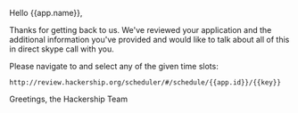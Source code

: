 Hello {{app.name}},

Thanks for getting back to us. We've reviewed your application
and the additional information you've provided and would like
to talk about all of this in direct skype call with you.

Please navigate to and select any of the given time slots:

    http://review.hackership.org/scheduler/#/schedule/{{app.id}}/{{key}}

Greetings,
the Hackership Team